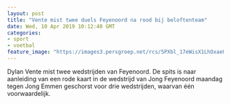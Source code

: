 ```yaml
---
layout: post
title: "Vente mist twee duels Feyenoord na rood bij beloftenteam"
date: Wed, 10 Apr 2019 10:12:40 GMT
categories: 
- sport 
- voetbal 
feature_image: "https://images3.persgroep.net/rcs/5PXbl_17eWisX1LhOxaeUaqNEVY/diocontent/145095198/_fitwidth/400/?appId=21791a8992982cd8da851550a453bd7f&quality=0.7"
---
```


Dylan Vente mist twee wedstrijden van Feyenoord. De spits is naar aanleiding van een rode kaart in de wedstrijd van Jong Feyenoord maandag tegen Jong Emmen geschorst voor drie wedstrijden, waarvan één voorwaardelijk.
